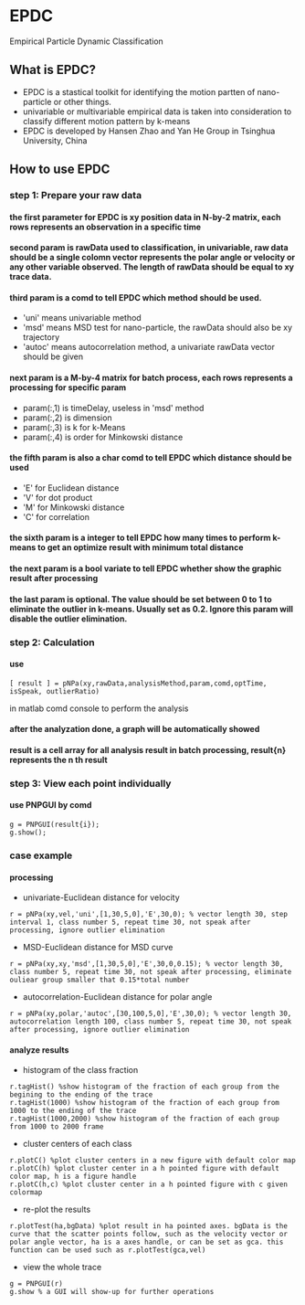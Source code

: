 # EPDC
Empirical Particle Dynamic Classification

## What is EPDC?
+ EPDC is a stastical toolkit for identifying the motion partten of nano-particle or other things.
+ univariable or multivariable empirical data is taken into consideration to classify different motion pattern by k-means
+ EPDC is developed by Hansen Zhao and Yan He Group in Tsinghua University, China

## How to use EPDC

### step 1: Prepare your raw data
#### the first parameter for EPDC is xy position data in N-by-2 matrix, each rows represents an observation in a specific time
#### second param is rawData used to classification, in univariable, raw data should be a single colomn vector represents the polar angle or velocity or any other variable observed. The length of rawData should be equal to xy trace data.
#### third param is a comd to tell EPDC which method should be used.
+ 'uni' means univariable method
+ 'msd' means MSD test for nano-particle, the rawData should also be xy trajectory
+ 'autoc' means autocorrelation method, a univariate rawData vector should be given

#### next param is a M-by-4 matrix for batch process, each rows represents a processing for specific param
+ param(:,1) is timeDelay, useless in 'msd' method
+ param(:,2) is dimension
+ param(:,3) is k for k-Means
+ param(:,4) is order for Minkowski distance

#### the fifth param is also a char comd to tell EPDC which distance should be used
+ 'E' for Euclidean distance
+ 'V' for dot product
+ 'M' for Minkowski distance
+ 'C' for correlation

#### the sixth param is a integer to tell EPDC how many times to perform k-means to get an optimize result with minimum total distance

#### the next param is a bool variate to tell EPDC whether show the graphic result after processing

#### the last param is optional. The value should be set between 0 to 1 to eliminate the outlier in k-means. Usually set as 0.2. Ignore this param will disable the outlier elimination.

### step 2: Calculation
#### use 
```
[ result ] = pNPa(xy,rawData,analysisMethod,param,comd,optTime, isSpeak, outlierRatio) 
```
in matlab comd console to perform the analysis
#### after the analyzation done, a graph will be automatically showed
#### result is a cell array for all analysis result in batch processing, result{n} represents the n th result

### step 3: View each point individually
#### use PNPGUI by comd 
```
g = PNPGUI(result{i});
g.show();
```

### case example

#### processing

+ univariate-Euclidean distance for velocity
```
r = pNPa(xy,vel,'uni',[1,30,5,0],'E',30,0); % vector length 30, step interval 1, class number 5, repeat time 30, not speak after processing, ignore outlier elimination
```
+ MSD-Euclidean distance for MSD curve
```
r = pNPa(xy,xy,'msd',[1,30,5,0],'E',30,0,0.15); % vector length 30, class number 5, repeat time 30, not speak after processing, eliminate ouliear group smaller that 0.15*total number
```
+ autocorrelation-Euclidean distance for polar angle
```
r = pNPa(xy,polar,'autoc',[30,100,5,0],'E',30,0); % vector length 30, autocorrelation length 100, class number 5, repeat time 30, not speak after processing, ignore outlier elimination
```

#### analyze results
+ histogram of the class fraction
```
r.tagHist() %show histogram of the fraction of each group from the begining to the ending of the trace
r.tagHist(1000) %show histogram of the fraction of each group from 1000 to the ending of the trace
r.tagHist(1000,2000) %show histogram of the fraction of each group from 1000 to 2000 frame
```
+ cluster centers of each class
```
r.plotC() %plot cluster centers in a new figure with default color map
r.plotC(h) %plot cluster center in a h pointed figure with default color map, h is a figure handle
r.plotC(h,c) %plot cluster center in a h pointed figure with c given colormap
```
+ re-plot the results
```
r.plotTest(ha,bgData) %plot result in ha pointed axes. bgData is the curve that the scatter points follow, such as the velocity vector or polar angle vector, ha is a axes handle, or can be set as gca. this function can be used such as r.plotTest(gca,vel)
```
+ view the whole trace
```
g = PNPGUI(r)
g.show % a GUI will show-up for further operations
```
